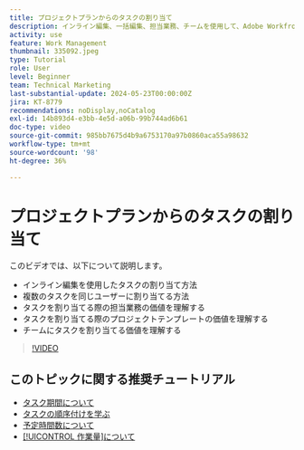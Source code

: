 ```yaml
---
title: プロジェクトプランからのタスクの割り当て
description: インライン編集、一括編集、担当業務、チームを使用して、Adobe Workfront プロジェクトでタスクを割り当てる方法について説明します。
activity: use
feature: Work Management
thumbnail: 335092.jpeg
type: Tutorial
role: User
level: Beginner
team: Technical Marketing
last-substantial-update: 2024-05-23T00:00:00Z
jira: KT-8779
recommendations: noDisplay,noCatalog
exl-id: 14b893d4-e3bb-4e5d-a06b-99b744ad6b61
doc-type: video
source-git-commit: 985bb7675d4b9a6753170a97b0860aca55a98632
workflow-type: tm+mt
source-wordcount: '98'
ht-degree: 36%

---
```


# プロジェクトプランからのタスクの割り当て

このビデオでは、以下について説明します。

* インライン編集を使用したタスクの割り当て方法
* 複数のタスクを同じユーザーに割り当てる方法
* タスクを割り当てる際の担当業務の価値を理解する
* タスクを割り当てる際のプロジェクトテンプレートの価値を理解する
* チームにタスクを割り当てる価値を理解する

>[!VIDEO](https://video.tv.adobe.com/v/335092/?quality=12&learn=on)

<!---
learn more urls:
Notifications: Information about work assigned to me
Assign tasks
Personal time overview
Make smart assignments
Modify multiple user assignments in a task list
--->

## このトピックに関する推奨チュートリアル

* [タスク期間について](/help/manage-work/tasks/understand-task-durations.md)
* [タスクの順序付けを学ぶ](/help/manage-work/tasks/learn-to-sequence-tasks.md)
* [予定時間数について](/help/manage-work/tasks/understand-planned-hours.md)
* [[!UICONTROL 作業量]について](/help/manage-work/tasks/understand-work-effort.md)

